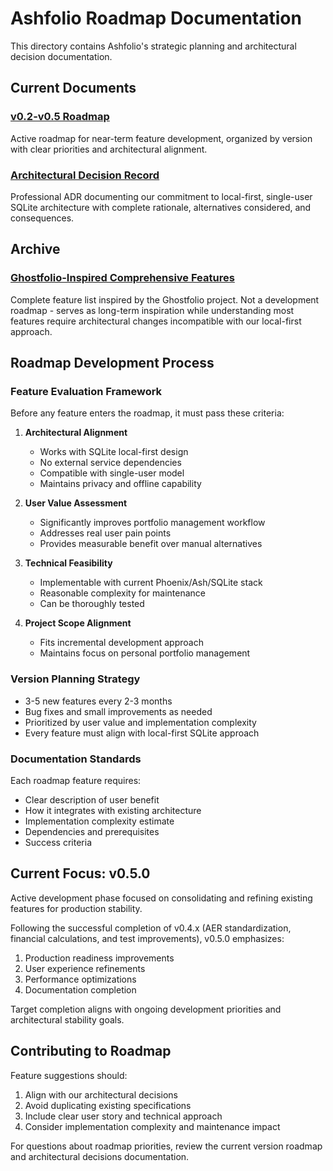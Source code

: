 # Ashfolio Roadmap Documentation

This directory contains Ashfolio's strategic planning and architectural decision documentation.

## Current Documents

### [v0.2-v0.5 Roadmap](v0.2-v0.5-roadmap.md)

Active roadmap for near-term feature development, organized by version with clear priorities and architectural alignment.

### [Architectural Decision Record](../architecture/adr-001-local-first-architecture.md)

Professional ADR documenting our commitment to local-first, single-user SQLite architecture with complete rationale, alternatives considered, and consequences.

## Archive

### [Ghostfolio-Inspired Comprehensive Features](../archive/ghostfolio-inspired-comprehensive-features.md)

Complete feature list inspired by the Ghostfolio project. Not a development roadmap - serves as long-term inspiration while understanding most features require architectural changes incompatible with our local-first approach.

## Roadmap Development Process

### Feature Evaluation Framework

Before any feature enters the roadmap, it must pass these criteria:

1. **Architectural Alignment**
   - Works with SQLite local-first design
   - No external service dependencies
   - Compatible with single-user model
   - Maintains privacy and offline capability

2. **User Value Assessment**
   - Significantly improves portfolio management workflow
   - Addresses real user pain points
   - Provides measurable benefit over manual alternatives

3. **Technical Feasibility**
   - Implementable with current Phoenix/Ash/SQLite stack
   - Reasonable complexity for maintenance
   - Can be thoroughly tested

4. **Project Scope Alignment**
   - Fits incremental development approach
   - Maintains focus on personal portfolio management

### Version Planning Strategy

- 3-5 new features every 2-3 months
- Bug fixes and small improvements as needed
- Prioritized by user value and implementation complexity
- Every feature must align with local-first SQLite approach

### Documentation Standards

Each roadmap feature requires:
- Clear description of user benefit
- How it integrates with existing architecture
- Implementation complexity estimate
- Dependencies and prerequisites
- Success criteria

## Current Focus: v0.5.0

Active development phase focused on consolidating and refining existing features for production stability.

Following the successful completion of v0.4.x (AER standardization, financial calculations, and test improvements), v0.5.0 emphasizes:

1. Production readiness improvements
2. User experience refinements
3. Performance optimizations
4. Documentation completion

Target completion aligns with ongoing development priorities and architectural stability goals.

## Contributing to Roadmap

Feature suggestions should:

1. Align with our architectural decisions
2. Avoid duplicating existing specifications
3. Include clear user story and technical approach
4. Consider implementation complexity and maintenance impact

For questions about roadmap priorities, review the current version roadmap and architectural decisions documentation.
